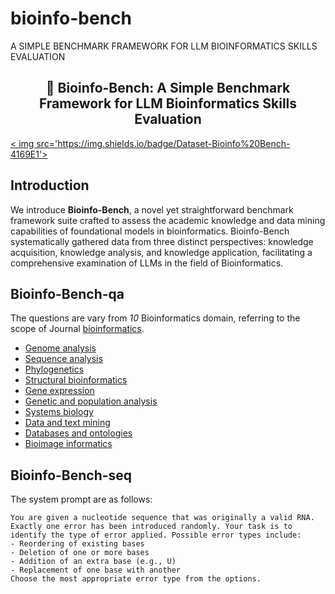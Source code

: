 # bioinfo-bench
A SIMPLE BENCHMARK FRAMEWORK FOR LLM BIOINFORMATICS SKILLS EVALUATION
<div style="text-align:center">
<h2>🧬 Bioinfo-Bench: A Simple Benchmark Framework for LLM Bioinformatics Skills Evaluation</h2>
</div>

<a href=' '>< img src='https://img.shields.io/badge/Dataset-Bioinfo%20Bench-4169E1'></img></a >

## Introduction

We introduce **Bioinfo-Bench**, a novel yet straightforward benchmark framework suite crafted to assess the academic knowledge and data mining capabilities of foundational models in bioinformatics. Bioinfo-Bench systematically gathered data from three distinct perspectives: knowledge acquisition, knowledge analysis, and knowledge application, facilitating a comprehensive examination of LLMs in the field of Bioinformatics.

## Bioinfo-Bench-qa

The questions are vary from *10* Bioinformatics domain, referring to the scope of Journal [bioinformatics](https://academic.oup.com/bioinformatics/pages/instructions_for_authors#Scope).

<ul>
    <li><a data-link-id="f70ed163-74fc-4602-af96-97c54443fa55" href="#Genome analysis">Genome analysis</a ></li>
    <li><a data-link-id="67b19e3c-2621-4fb6-897d-31149202a8ca" href="#Sequence analysis">Sequence analysis</a ></li>
    <li><a data-link-id="edd9d779-77ad-4be8-810d-0f358186f65a" href="#Phylogenetics">Phylogenetics</a ></li>
    <li><a data-link-id="837358fc-d4d0-483b-921a-5b2d20a1082b" href="#Structural Bioinformatics">Structural bioinformatics</a ></li>
    <li><a data-link-id="4b54ad37-32f5-4b38-8cb8-02b2447a213c" href="#Gene Expression">Gene expression</a ></li>
    <li><a data-link-id="7fb93deb-f8ab-4f32-a30a-1a3a75cbe8fb" href="#Genetics and Population Analysis">Genetic and population analysis</a ></li>
    <li><a data-link-id="42bdf79f-0721-4ca1-9514-f1169ed2e5a6" href="#Systems Biology">Systems biology</a ></li>
    <li><a data-link-id="ea61a866-5b6b-40ff-9b43-2cd4fa601be4" href="#Data and Text Mining">Data and text mining</a ></li>
    <li><a data-link-id="2d1f0cc8-6505-40bf-a206-299c85f842f2" href="#Databases and Ontologies">Databases and ontologies</a ></li>
    <li><a data-link-id="64e229e2-02be-43f2-a743-d093e9b716a2" href="#Bioimage Informatics">Bioimage informatics</a ></li>
</ul>

## Bioinfo-Bench-seq

The system prompt are as follows:

```plain
You are given a nucleotide sequence that was originally a valid RNA. Exactly one error has been introduced randomly. Your task is to identify the type of error applied. Possible error types include:
- Reordering of existing bases
- Deletion of one or more bases
- Addition of an extra base (e.g., U)
- Replacement of one base with another
Choose the most appropriate error type from the options.
```
